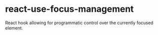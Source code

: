 # react-use-focus-management
React hook allowing for programmatic control over the currently focused element.
